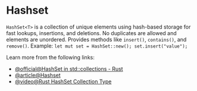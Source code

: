 # Hashset

`HashSet<T>` is a collection of unique elements using hash-based storage for fast lookups, insertions, and deletions. No duplicates are allowed and elements are unordered. Provides methods like `insert()`, `contains()`, and `remove()`. Example: `let mut set = HashSet::new(); set.insert("value");`

Learn more from the following links:

- [@official@HashSet in std::collections - Rust](https://doc.rust-lang.org/std/collections/struct.HashSet.html)
- [@article@Hashset](https://doc.rust-lang.org/rust-by-example/std/hash/hashset.html)
- [@video@Rust HashSet Collection Type](https://www.youtube.com/watch?v=KYw3Lnf0nSY&t=1440s)

